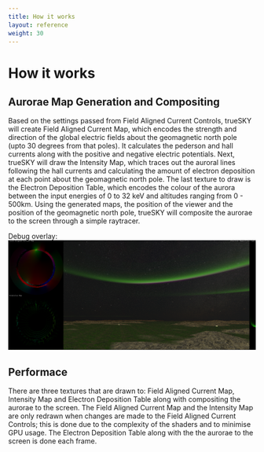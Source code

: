 ```yaml
---
title: How it works
layout: reference
weight: 30
---
```







How it works
====================

Aurorae Map Generation and Compositing
-----------------
Based on the settings passed from Field Aligned Current Controls, trueSKY will create Field Aligned Current Map, which encodes the strength and direction of the global electric fields about the geomagnetic north pole (upto 30 degrees from that poles). It calculates the pederson and hall currents along with the positive and negative electric potentials. Next, trueSKY will draw the Intensity Map, which traces out the auroral lines following the hall currents and calculating the amount of electron deposition at each point about the geomagnetic north pole. The last texture to draw is the Electron Deposition Table, which encodes the colour of the aurora between the input energies of 0 to 32 keV and altitudes ranging from 0 - 500km. Using the generated maps, the position of the viewer and the position of the geomagnetic north pole, trueSKY will composite the aurorae to the screen through a simple raytracer.

Debug overlay:
![](/images/aurorae/auroraeDebugOverlay.png)


Performace
----------
There are three textures that are drawn to: Field Aligned Current Map, Intensity Map and Electron Deposition Table along with compositing the aurorae to the screen. The Field Aligned Current Map and the Intensity Map are only redrawn when changes are made to the Field Aligned Current Controls; this is done due to the complexity of the shaders and to minimise GPU usage. The Electron Deposition Table along with the the aurorae to the screen is done each frame.
